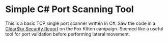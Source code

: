 # Simple C# Port Scanning Tool

This is a basic TCP single port scanner written in C#. Saw the code in a [ClearSky Security Report](https://www.clearskysec.com/wp-content/uploads/2020/02/ClearSky-Fox-Kitten-Campaign-v1.pdf) on the Fox Kitten campaign. Seemed like a useful tool for port validation before performing lateral movement.